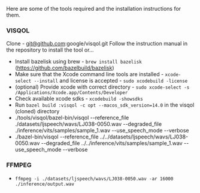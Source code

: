 Here are some of the tools required and the installation instructions for them.

### VISQOL
Clone - git@github.com:google/visqol.git
Follow the instruction manual in the repository to install the tool or...
- Install bazelisk using brew - `brew install bazelisk` (https://github.com/bazelbuild/bazelisk)
- Make sure that the Xcode command line tools are installed - `xcode-select --install` and license is accepted - `sudo xcodebuild -license`
- (optional) Provide xcode with correct directory - `sudo xcode-select -s /Applications/Xcode.app/Contents/Developer`
- Check available xcode sdks - `xcodebuild -showsdks`
- Run `bazel build :visqol -c opt --macos_sdk_version=14.0` in the visqol (cloned) directory
- ./tools/visqol/bazel-bin/visqol --reference_file ./datasets/ljspeech/wavs/LJ038-0050.wav --degraded_file ./inference/vits/samples/sample_1.wav --use_speech_mode --verbose
- ./bazel-bin/visqol --reference_file ../../datasets/ljspeech/wavs/LJ038-0050.wav --degraded_file ../../inference/vits/samples/sample_1.wav --use_speech_mode --verbose

### FFMPEG
- `ffmpeg -i ./datasets/ljspeech/wavs/LJ038-0050.wav -ar 16000 ./inference/output.wav`